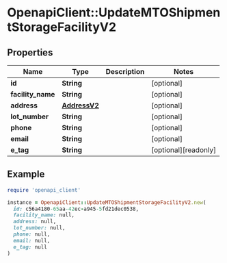 # OpenapiClient::UpdateMTOShipmentStorageFacilityV2

## Properties

| Name | Type | Description | Notes |
| ---- | ---- | ----------- | ----- |
| **id** | **String** |  | [optional] |
| **facility_name** | **String** |  | [optional] |
| **address** | [**AddressV2**](AddressV2.md) |  | [optional] |
| **lot_number** | **String** |  | [optional] |
| **phone** | **String** |  | [optional] |
| **email** | **String** |  | [optional] |
| **e_tag** | **String** |  | [optional][readonly] |

## Example

```ruby
require 'openapi_client'

instance = OpenapiClient::UpdateMTOShipmentStorageFacilityV2.new(
  id: c56a4180-65aa-42ec-a945-5fd21dec0538,
  facility_name: null,
  address: null,
  lot_number: null,
  phone: null,
  email: null,
  e_tag: null
)
```

